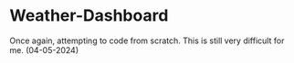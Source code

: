# Weather-Dashboard

Once again, attempting to code from scratch. This is still very difficult for me.  (04-05-2024)


